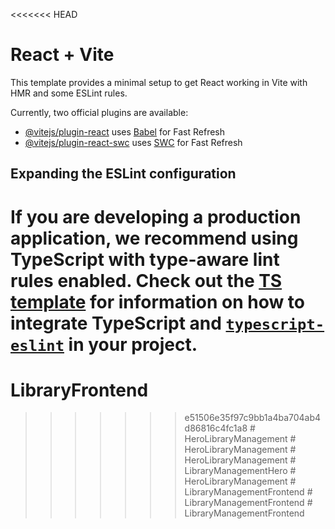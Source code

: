 <<<<<<< HEAD
# React + Vite

This template provides a minimal setup to get React working in Vite with HMR and some ESLint rules.

Currently, two official plugins are available:

- [@vitejs/plugin-react](https://github.com/vitejs/vite-plugin-react/blob/main/packages/plugin-react) uses [Babel](https://babeljs.io/) for Fast Refresh
- [@vitejs/plugin-react-swc](https://github.com/vitejs/vite-plugin-react/blob/main/packages/plugin-react-swc) uses [SWC](https://swc.rs/) for Fast Refresh

## Expanding the ESLint configuration

If you are developing a production application, we recommend using TypeScript with type-aware lint rules enabled. Check out the [TS template](https://github.com/vitejs/vite/tree/main/packages/create-vite/template-react-ts) for information on how to integrate TypeScript and [`typescript-eslint`](https://typescript-eslint.io) in your project.
=======
# LibraryFrontend
>>>>>>> e51506e35f97c9bb1a4ba704ab4d86816c4fc1a8
#   H e r o L i b r a r y M a n a g e m e n t  
 #   H e r o L i b r a r y M a n a g e m e n t  
 #   H e r o L i b r a r y M a n a g e m e n t  
 #   L i b r a r y M a n a g e m e n t H e r o  
 #   H e r o L i b r a r y M a n a g e m e n t  
 #   L i b r a r y M a n a g e m e n t F r o n t e n d  
 #   L i b r a r y M a n a g e m e n t F r o n t e n d  
 # LibraryManagementFrontend
